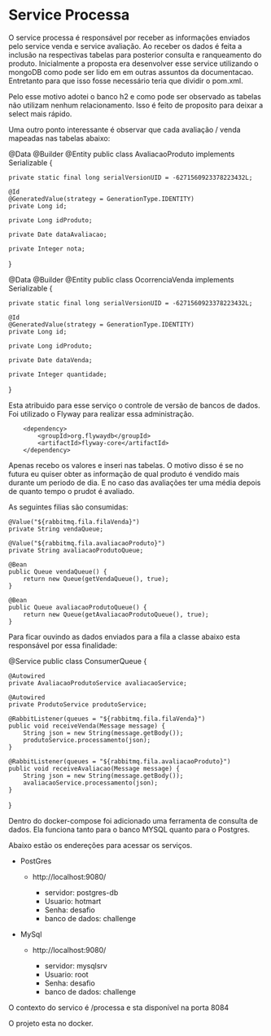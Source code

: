 # Service Processa

O service processa é responsável por receber as informações enviados pelo service venda e service avaliação. Ao receber os dados é feita a inclusão na respectivas tabelas para posterior consulta e ranqueamento do produto. Inicialmente a proposta era desenvolver esse service utilizando o mongoDB como pode ser lido em em outras assuntos da documentacao. Entretanto para que isso fosse necessário teria que dividir o pom.xml.

Pelo esse motivo adotei o banco h2 e como pode ser observado as tabelas não utilizam nenhum relacionamento. Isso é feito de proposito para deixar a select mais rápido.

Uma outro ponto interessante é observar que cada avaliação / venda  mapeadas nas tabelas abaixo:

@Data
@Builder
@Entity
public class AvaliacaoProduto implements Serializable {

	private static final long serialVersionUID = -6271560923378223432L;

	@Id
	@GeneratedValue(strategy = GenerationType.IDENTITY)
	private Long id;

	private Long idProduto;

	private Date dataAvaliacao;

	private Integer nota;

}

@Data
@Builder
@Entity
public class OcorrenciaVenda implements Serializable {

	private static final long serialVersionUID = -6271560923378223432L;

	@Id
	@GeneratedValue(strategy = GenerationType.IDENTITY)
	private Long id;

	private Long idProduto;

	private Date dataVenda;

	private Integer quantidade;

}

Esta atribuido para esse serviço o controle de versão de bancos de dados. Foi utilizado o Flyway para realizar essa administração.

		<dependency>
			<groupId>org.flywaydb</groupId>
			<artifactId>flyway-core</artifactId>
		</dependency>



Apenas recebo os valores e inseri nas tabelas. O motivo disso é se no futura eu quiser obter as informação de qual produto é vendido mais durante um periodo de dia. E no caso das avaliações ter uma média depois de quanto tempo o prudot é avaliado.

As seguintes filias são consumidas:


	@Value("${rabbitmq.fila.filaVenda}")
	private String vendaQueue;

	@Value("${rabbitmq.fila.avaliacaoProduto}")
	private String avaliacaoProdutoQueue;

	@Bean
	public Queue vendaQueue() {
		return new Queue(getVendaQueue(), true);
	}

	@Bean
	public Queue avaliacaoProdutoQueue() {
		return new Queue(getAvaliacaoProdutoQueue(), true);
	}

Para ficar ouvindo as dados enviados para a fila a classe abaixo esta responsável por essa finalidade:

@Service
public class ConsumerQueue {

	@Autowired
	private AvaliacaoProdutoService avaliacaoService;

	@Autowired
	private ProdutoService produtoService;

	@RabbitListener(queues = "${rabbitmq.fila.filaVenda}")
	public void receiveVenda(Message message) {
		String json = new String(message.getBody());
		produtoService.processamento(json);
	}

	@RabbitListener(queues = "${rabbitmq.fila.avaliacaoProduto}")
	public void receiveAvaliacao(Message message) {
		String json = new String(message.getBody());
		avaliacaoService.processamento(json);
	}

}

Dentro do docker-compose foi adicionado uma ferramenta de consulta de dados. Ela funciona tanto para o banco MYSQL quanto para o Postgres.

Abaixo estão os endereções para acessar os serviços.

- PostGres

	- http://localhost:9080/

		- servidor: postgres-db
		- Usuario: hotmart
    	- Senha: desafio
    	- banco de dados: challenge

- MySql

	- http://localhost:9080/

		- servidor: mysqlsrv
		- Usuario: root
    	- Senha: desafio
    	- banco de dados: challenge




O contexto do servico é /processa e sta disponível na porta 8084

O projeto esta no docker.





